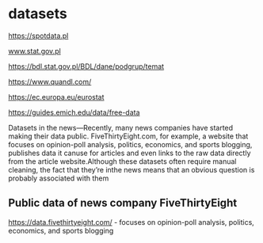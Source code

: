 # datasets

https://spotdata.pl

www.stat.gov.pl

https://bdl.stat.gov.pl/BDL/dane/podgrup/temat

https://www.quandl.com/

https://ec.europa.eu/eurostat


https://guides.emich.edu/data/free-data

Datasets in the news—Recently, many news companies have started making their data public. FiveThirtyEight.com, for example, a website that focuses on opinion-poll analysis, politics, economics, and sports blogging, publishes data it canuse for articles and even links to the raw data directly from the article website.Although these datasets often require manual cleaning, the fact that they’re inthe news means that an obvious question is probably associated with them

## Public data of news company FiveThirtyEight
https://data.fivethirtyeight.com/ - focuses on opinion-poll analysis, politics, economics, and sports blogging

